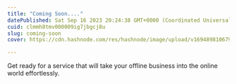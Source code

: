 ```yaml
---
title: "Coming Soon...."
datePublished: Sat Sep 16 2023 20:24:38 GMT+0000 (Coordinated Universal Time)
cuid: clmmh8tmv000009ig7jbgcj8u
slug: coming-soon
cover: https://cdn.hashnode.com/res/hashnode/image/upload/v1694898106795/1c2443bb-5bf0-459a-bae4-692530e6773e.gif

---
```


Get ready for a service that will take your offline business into the online world effortlessly.